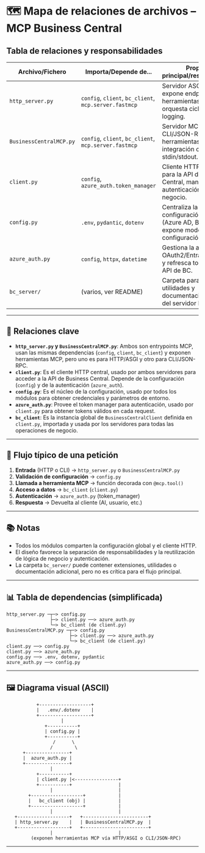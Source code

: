 # 🗺️ Mapa de relaciones de archivos – MCP Business Central

## Tabla de relaciones y responsabilidades

| Archivo/Fichero                | Importa/Depende de...                | Propósito principal/responsabilidad                                                                 |
|--------------------------------|--------------------------------------|-----------------------------------------------------------------------------------------------------|
| `http_server.py`               | `config`, `client`, `bc_client`,<br>`mcp.server.fastmcp` | Servidor ASGI/HTTP MCP, expone endpoints y herramientas MCP, orquesta ciclo de vida y logging.      |
| `BusinessCentralMCP.py`        | `config`, `client`, `bc_client`,<br>`mcp.server.fastmcp` | Servidor MCP modo CLI/JSON-RPC, expone herramientas MCP para integración con AI vía stdin/stdout.   |
| `client.py`                    | `config`, `azure_auth.token_manager` | Cliente HTTP asíncrono para la API de Business Central, maneja autenticación y lógica de negocio.   |
| `config.py`                    | `.env`, `pydantic`, `dotenv`         | Centraliza la configuración global (Azure AD, BC), valida y expone modelos de configuración.        |
| `azure_auth.py`                | `config`, `httpx`, `datetime`        | Gestiona la autenticación OAuth2/Entra ID, obtiene y refresca tokens para la API de BC.             |
| `bc_server/`                   | (varios, ver README)                 | Carpeta para extensiones, utilidades y documentación específica del servidor MCP.                   |

---

## 🔗 Relaciones clave

- **`http_server.py` y `BusinessCentralMCP.py`**: Ambos son entrypoints MCP, usan las mismas dependencias (`config`, `client`, `bc_client`) y exponen herramientas MCP, pero uno es para HTTP/ASGI y otro para CLI/JSON-RPC.
- **`client.py`**: Es el cliente HTTP central, usado por ambos servidores para acceder a la API de Business Central. Depende de la configuración (`config`) y de la autenticación (`azure_auth`).
- **`config.py`**: Es el núcleo de la configuración, usado por todos los módulos para obtener credenciales y parámetros de entorno.
- **`azure_auth.py`**: Provee el token manager para autenticación, usado por `client.py` para obtener tokens válidos en cada request.
- **`bc_client`**: Es la instancia global de `BusinessCentralClient` definida en `client.py`, importada y usada por los servidores para todas las operaciones de negocio.

---

## 🧭 Flujo típico de una petición

1. **Entrada** (HTTP o CLI) → `http_server.py` o `BusinessCentralMCP.py`
2. **Validación de configuración** → `config.py`
3. **Llamada a herramienta MCP** → función decorada con `@mcp.tool()`
4. **Acceso a datos** → `bc_client` (`client.py`)
5. **Autenticación** → `azure_auth.py` (token_manager)
6. **Respuesta** → Devuelta al cliente (AI, usuario, etc.)

---

## 📚 Notas

- Todos los módulos comparten la configuración global y el cliente HTTP.
- El diseño favorece la separación de responsabilidades y la reutilización de lógica de negocio y autenticación.
- La carpeta `bc_server/` puede contener extensiones, utilidades o documentación adicional, pero no es crítica para el flujo principal.

---

## 📊 Tabla de dependencias (simplificada)

```
http_server.py ─┬─> config.py
                ├─> client.py ──> azure_auth.py
                └─> bc_client (de client.py)
BusinessCentralMCP.py ─┬─> config.py
                       ├─> client.py ──> azure_auth.py
                       └─> bc_client (de client.py)
client.py ──> config.py
client.py ──> azure_auth.py
config.py ──> .env, dotenv, pydantic
azure_auth.py ──> config.py
```

---

## 🖼️ Diagrama visual (ASCII)

```
           +-------------------+
           |   .env/.dotenv    |
           +-------------------+
                    |
              +-----------+
              | config.py |
              +-----------+
                 /      \
                /        \
      +----------------+  
      |  azure_auth.py |  
      +----------------+  
                |           
           +-----------+    
           | client.py |<----------------+
           +-----------+                 |
                |                        |
        +-------------------+            |
        |   bc_client (obj) |            |
        +-------------------+            |
                |                        |
   +-------------------+   +------------------------+
   | http_server.py    |   | BusinessCentralMCP.py  |
   +-------------------+   +------------------------+
                |                        |
         (exponen herramientas MCP vía HTTP/ASGI o CLI/JSON-RPC)
```

---


